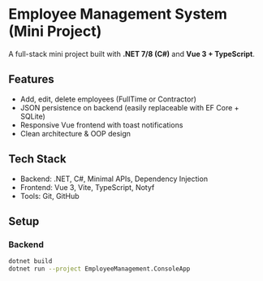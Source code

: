 # Employee Management System (Mini Project)

A full-stack mini project built with **.NET 7/8 (C#)** and **Vue 3 + TypeScript**.

## Features

- Add, edit, delete employees (FullTime or Contractor)
- JSON persistence on backend (easily replaceable with EF Core + SQLite)
- Responsive Vue frontend with toast notifications
- Clean architecture & OOP design

## Tech Stack

- Backend: .NET, C#, Minimal APIs, Dependency Injection
- Frontend: Vue 3, Vite, TypeScript, Notyf
- Tools: Git, GitHub

## Setup

### Backend

```bash
dotnet build
dotnet run --project EmployeeManagement.ConsoleApp
```
